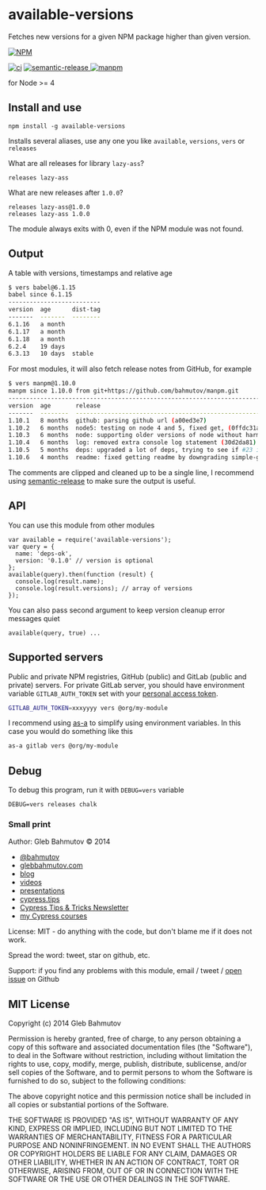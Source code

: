 # available-versions

Fetches new versions for a given NPM package higher than given version.

[![NPM][available-versions-icon]][available-versions-url]

[![ci](https://github.com/bahmutov/available-versions/actions/workflows/ci.yml/badge.svg?branch=master)](https://github.com/bahmutov/available-versions/actions/workflows/ci.yml)
[![semantic-release][semantic-image] ][semantic-url]
[![manpm](https://img.shields.io/badge/manpm-%E2%9C%93-3399ff.svg)](https://github.com/bahmutov/manpm)

for Node >= 4

## Install and use

    npm install -g available-versions

Installs several aliases, use any one you like `available`, `versions`, `vers` or `releases`

What are all releases for library `lazy-ass`?

    releases lazy-ass

What are new releases after `1.0.0`?

    releases lazy-ass@1.0.0
    releases lazy-ass 1.0.0

The module always exits with 0, even if the NPM module was not found.

## Output

A table with versions, timestamps and relative age

```sh
$ vers babel@6.1.15
babel since 6.1.15
--------------------------
version  age      dist-tag
-------  -------  --------
6.1.16   a month
6.1.17   a month
6.1.18   a month
6.2.4    19 days
6.3.13   10 days  stable
```

For most modules, it will also fetch release notes from GitHub, for example

```sh
$ vers manpm@1.10.0
manpm since 1.10.0 from git+https://github.com/bahmutov/manpm.git
------------------------------------------------------------------------------------------------------------
version  age       release                                                                          dist-tag
-------  --------  -------------------------------------------------------------------------------  --------
1.10.1   8 months  github: parsing github url (a00ed3e7)
1.10.2   6 months  node5: testing on node 4 and 5, fixed get, (0ffdc31a, closes #22)
1.10.3   6 months  node: supporting older versions of node without harmony, (88ef0a4d, closes #21)
1.10.4   6 months  log: removed extra console log statement (30d2da81)
1.10.5   5 months  deps: upgraded a lot of deps, trying to see if #23 is still broken (2ed9051e)
1.10.6   4 months  readme: fixed getting readme by downgrading simple-get, (e7e15a25, closes #24)   latest
```

The comments are clipped and cleaned up to be a single line, I recommend
using [semantic-release](https://github.com/semantic-release/semantic-release)
to make sure the output is useful.

## API

You can use this module from other modules

    var available = require('available-versions');
    var query = {
      name: 'deps-ok',
      version: '0.1.0' // version is optional
    };
    available(query).then(function (result) {
      console.log(result.name);
      console.log(result.versions); // array of versions
    });

You can also pass second argument to keep version cleanup error messages quiet

    available(query, true) ...

## Supported servers

Public and private NPM registries, GitHub (public) and GitLab
(public and private) servers. For private GitLab server, you should have
environment variable `GITLAB_AUTH_TOKEN` set with your
[personal access token](https://gitlab.com/profile/account).

```sh
GITLAB_AUTH_TOKEN=xxxyyyy vers @org/my-module
```

I recommend using [as-a](https://github.com/bahmutov/as-a) to simplify
using environment variables. In this case you would do something like this

```sh
as-a gitlab vers @org/my-module
```

## Debug

To debug this program, run it with `DEBUG=vers` variable

    DEBUG=vers releases chalk

### Small print

Author: Gleb Bahmutov &copy; 2014

- [@bahmutov](https://twitter.com/bahmutov)
- [glebbahmutov.com](https://glebbahmutov.com)
- [blog](https://glebbahmutov.com/blog)
- [videos](https://www.youtube.com/glebbahmutov)
- [presentations](https://slides.com/bahmutov)
- [cypress.tips](https://cypress.tips)
- [Cypress Tips & Tricks Newsletter](https://cypresstips.substack.com/)
- [my Cypress courses](https://cypress.tips/courses)

License: MIT - do anything with the code, but don't blame me if it does not work.

Spread the word: tweet, star on github, etc.

Support: if you find any problems with this module, email / tweet /
[open issue](https://github.com/bahmutov/available-versions/issues?state=open) on Github

## MIT License

Copyright (c) 2014 Gleb Bahmutov

Permission is hereby granted, free of charge, to any person
obtaining a copy of this software and associated documentation
files (the "Software"), to deal in the Software without
restriction, including without limitation the rights to use,
copy, modify, merge, publish, distribute, sublicense, and/or sell
copies of the Software, and to permit persons to whom the
Software is furnished to do so, subject to the following
conditions:

The above copyright notice and this permission notice shall be
included in all copies or substantial portions of the Software.

THE SOFTWARE IS PROVIDED "AS IS", WITHOUT WARRANTY OF ANY KIND,
EXPRESS OR IMPLIED, INCLUDING BUT NOT LIMITED TO THE WARRANTIES
OF MERCHANTABILITY, FITNESS FOR A PARTICULAR PURPOSE AND
NONINFRINGEMENT. IN NO EVENT SHALL THE AUTHORS OR COPYRIGHT
HOLDERS BE LIABLE FOR ANY CLAIM, DAMAGES OR OTHER LIABILITY,
WHETHER IN AN ACTION OF CONTRACT, TORT OR OTHERWISE, ARISING
FROM, OUT OF OR IN CONNECTION WITH THE SOFTWARE OR THE USE OR
OTHER DEALINGS IN THE SOFTWARE.

[available-versions-icon]: https://nodei.co/npm/available-versions.svg?downloads=true
[available-versions-url]: https://npmjs.org/package/available-versions
[semantic-image]: https://img.shields.io/badge/%20%20%F0%9F%93%A6%F0%9F%9A%80-semantic--release-e10079.svg
[semantic-url]: https://github.com/semantic-release/semantic-release
